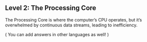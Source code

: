 ## Level 2: The Processing Core

The Processing Core is where the computer’s CPU operates, but it’s overwhelmed by continuous data streams, leading to inefficiency.

 ( You can add answers in other languages as well! )